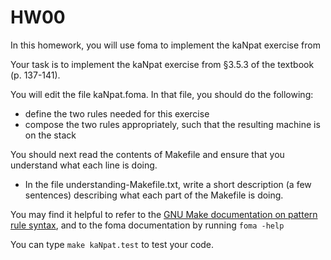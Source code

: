 # HW00

In this homework, you will use foma to implement the kaNpat exercise from 

Your task is to implement the kaNpat exercise from §3.5.3 of the textbook (p. 137-141).

You will edit the file kaNpat.foma. In that file, you should do the following:
* define the two rules needed for this exercise
* compose the two rules appropriately, such that the resulting machine is on the stack

You should next read the contents of Makefile and ensure that you understand what each line is doing. 

* In the file understanding-Makefile.txt, write a short description (a few sentences) describing what each part of the Makefile is doing. 

You may find it helpful to refer to the [GNU Make documentation on pattern rule syntax](https://www.gnu.org/software/make/manual/make.html#Pattern-Rules), and to the foma documentation by running `foma -help`

You can type `make kaNpat.test` to test your code.

